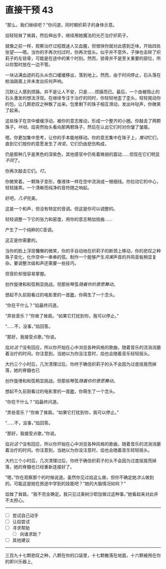 # 直接干预 43

“那么，我们继续吧？”你问道，同时朝织莉子的身体示意。

焰轻轻耸了耸肩，然后伸出手，继续用她魔法的光芒治疗织莉子。

就像之前一样，观察治疗过程既迷人又血腥，但很快你就对此感到乏味，开始四处张望——嗯。当你的手再次扫过时，你再次低头。似乎并不意外，子弹也击碎了织莉子的左锁骨，可能是在途中的某个时刻。然而，锁骨并不是至关重要的部位，所以你暂时放在一边不管。

一块沾满血迹的石头从伤口缓缓移出，落到地上。然而，由于时间停止，石头落在柏油路面上并未发出任何声响。

沉默让人感到烦躁。并不是让人不安，只是……烦躁而已。最后，一个由被阻止的石头激发的想法浮现。在继续专注于治疗的同时，你轻轻地歪了歪头，轻轻晃动你的包，让几颗悲叹之种飘了出来。包里剩下的珠子相互滑动，发出咔哒声，你微笑了起来。

这些珠子在空中缓缓浮动，被你的意志推动，形成一个整齐的小圈。你敲击了两颗珠子。*咔哒*。焰突然抬头看向那两颗珠子，然后在认出它们时对你皱了皱眉。

嗯。你更加集中思考，让你的手本能地移动。你的意志集中在珠子上，*推动*它们，直到它们按你的意愿发生了*改变*。它们仍由悲伤构成，

仍是那种几乎是黑色的深紫色，其他感官中仍有着微弱的震动……但现在它们明显*不同*了。

你再次敲击它们。*叮*。

你微笑着。一颗珠子变形，像液体一样在空中流淌成一根细线。你拉动它的中心，轻轻拨弄。一个清晰而纯净的音符随之响起。

好吧，*几乎*完美。

这是一个和声，但没有特定的音调。但这是你可以调整的。

轻轻调整一下它的张力和密度，用你的意志稍加扭曲……

产生了一个纯粹的C音调。

这正是你需要的。

当你的脸上浮现慵懒的微笑，你的手自动地在织莉子的断颈上移动，你的悲叹之种珠子变化，化作空中一串串的弦。制作一个能够产生*完美*声音的共鸣音板稍显复杂。要调整次级和声还需要一些技巧。

但音阶却很容易掌握。

创作旋律和和弦稍显挑战，但那些琴弦*随着你的意愿舞动*。

想起不久前刚看过的电影里的一首[歌](http://www.youtube.com/watch?v=ACsrDhqNg80)，你萌生了一个念头。

“你在干什么？”焰最终问道。

“弄些音乐？”你耸了耸肩。“如果它打扰到你，我可以停止。”

“……不，没事，”焰回答。

“那好，我接受点歌，”你说。

焰对*这个*没有回应，所以你开始在心中浏览各种风格的歌曲，随着音乐的流淌消磨着治疗的时间。你注意到，当她以为你没注意时，焰也会随着音乐轻轻摇头。

大约三个小时后，几次清理过后，你终于确信织莉子的头不会因为过度摇晃而掉落，她的脊髓也已

创作旋律和和弦稍显挑战，但那些琴弦*随着你的意愿舞动*。

想起不久前刚看过的电影里的一首[歌](http://www.youtube.com/watch?v=ACsrDhqNg80)，你萌生了一个念头。

“你在干什么？”焰最终问道。

“弄些音乐？”你耸了耸肩。“如果它打扰到你，我可以停止。”

“……不，没事，”焰回答。

“那好，我接受点歌，”你说。

焰对*这个*没有回应，所以你开始在心中浏览各种风格的歌曲，随着音乐的流淌消磨着治疗的时间。你注意到，当她以为你没注意时，焰也会随着音乐轻轻摇头。

大约三个小时后，几次清理过后，你终于确信织莉子的头不会因为过度摇晃而掉落，她的脊髓也已经重新连接好了。

“嗯，”你在观察那个的时候说道。虽然你见过焰这么做，但你不确定她*怎么*做到的。可能这是她在旅途中学到的技能吧？“她的大脑情况如何？”

焰耸了耸肩。“我不完全确定。我只见过美树沙耶加做过这种事。”她看起来对此并不太担心。

---

- [ ] 尝试自己动手
- [ ] 让焰尝试
- [ ] 寻求帮助
  - [ ] 向谁求助？
- [ ] 其他建议

---

三百九十七颗悲叹之种，八颗在你的口袋里，十七颗散落在地面，十六颗被用在你的即兴乐器上[.](https://forums.sufficientvelocity.com/threads/puella-magi-adfligo-systema.2538/page-75#post-362541)
